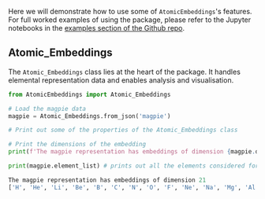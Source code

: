 Here we will demonstrate how to use some of `AtomicEmbeddings`'s features. For full worked examples of using the package, please refer to the Jupyter notebooks in the [examples section of the Github repo](https://github.com/WMD-group/Atomic_Embeddings/tree/main/examples).

## Atomic_Embeddings

The `Atomic_Embeddings` class lies at the heart of the package. It handles elemental representation data and enables analysis and visualisation.

```py
from AtomicEmbeddings import Atomic_Embeddings

# Load the magpie data
magpie = Atomic_Embeddings.from_json('magpie')

# Print out some of the properties of the Atomic_Embeddings class

# Print the dimensions of the embedding
print(f'The magpie representation has embeddings of dimension {magpie.dim} \n') 

print(magpie.element_list) # prints out all the elements considered for this representation

The magpie representation has embeddings of dimension 21
['H', 'He', 'Li', 'Be', 'B', 'C', 'N', 'O', 'F', 'Ne', 'Na', 'Mg', 'Al', 'Si', 'P', 'S', 'Cl', 'Ar', 'K', 'Ca', 'Sc', 'Ti', 'V', 'Cr', 'Mn', 'Fe', 'Co', 'Ni', 'Cu', 'Zn', 'Ga', 'Ge', 'As', 'Se', 'Br', 'Kr', 'Rb', 'Sr', 'Y', 'Zr', 'Nb', 'Mo', 'Tc', 'Ru', 'Rh', 'Pd', 'Ag', 'Cd', 'In', 'Sn', 'Sb', 'Te', 'I', 'Xe', 'Cs', 'Ba', 'La', 'Ce', 'Pr', 'Nd', 'Pm', 'Sm', 'Eu', 'Gd', 'Tb', 'Dy', 'Ho', 'Er', 'Tm', 'Yb', 'Lu', 'Hf', 'Ta', 'W', 'Re', 'Os', 'Ir', 'Pt', 'Au', 'Hg', 'Tl', 'Pb', 'Bi', 'Po', 'At', 'Rn', 'Fr', 'Ra', 'Ac', 'Th', 'Pa', 'U', 'Np', 'Pu', 'Am', 'Cm', 'Bk']

```